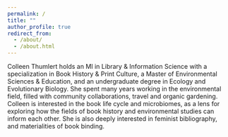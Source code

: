 ```yaml
---
permalink: /
title: ""
author_profile: true
redirect_from: 
  - /about/
  - /about.html
---
```


Colleen Thumlert holds an MI in Library & Information Science with a specialization in Book History & Print Culture, a Master of Environmental Sciences & Education, and an undergraduate degree in Ecology and Evolutionary Biology. She spent many years working in the environmental field, filled with community collaborations, travel and organic gardening. Colleen is interested in the book life cycle and microbiomes, as a lens for exploring how the fields of book history and environmental studies can inform each other. She is also deeply interested in feminist bibliography, and materialities of book binding.









